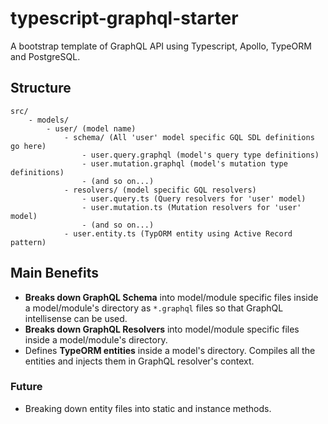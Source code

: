 # typescript-graphql-starter
A bootstrap template of GraphQL API using Typescript, Apollo, TypeORM and PostgreSQL.

## Structure
```
src/
    - models/
        - user/ (model name)
            - schema/ (All 'user' model specific GQL SDL definitions go here)
                - user.query.graphql (model's query type definitions)
                - user.mutation.graphql (model's mutation type definitions)
                - (and so on...)
            - resolvers/ (model specific GQL resolvers)
                - user.query.ts (Query resolvers for 'user' model)
                - user.mutation.ts (Mutation resolvers for 'user' model)
                - (and so on...)
            - user.entity.ts (TypORM entity using Active Record pattern)
```
## Main Benefits
- **Breaks down GraphQL Schema** into model/module specific files inside a model/module's directory as `*.graphql` files so that GraphQL intellisense can be used.
- **Breaks down GraphQL Resolvers** into model/module specific files inside a model/module's directory.
- Defines **TypeORM entities** inside a model's directory. Compiles all the entities and injects them in GraphQL resolver's context.

### Future
- Breaking down entity files into static and instance methods.
